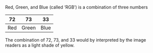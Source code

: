 Red, Green, and Blue (called ‘RGB’) is a combination of three numbers

|72|73|33|
|---|---|---|
|Red|Green|Blue|

The combination of 72, 73, and 33 would by interpreted by the image readers as a light shade of yellow.